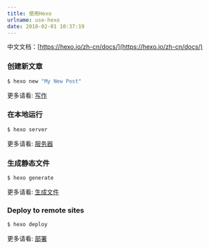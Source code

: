 ```yaml
---
title: 使用Hexo
urlname: use-hexo
date: 2018-02-01 10:37:19
---
```

中文文档：[https://hexo.io/zh-cn/docs/](https://hexo.io/zh-cn/docs/)

### 创建新文章

``` bash
$ hexo new "My New Post"
```

更多请看: [写作](https://hexo.io/zh-cn/docs/writing.html)
<!-- more -->
### 在本地运行

``` bash
$ hexo server
```

更多请看: [服务器](https://hexo.io/zh-cn/docs/server.html)

### 生成静态文件

``` bash
$ hexo generate
```

更多请看: [生成文件](https://hexo.io/zh-cn/docs/generating.html)

### Deploy to remote sites

``` bash
$ hexo deploy
```

更多请看: [部署](https://hexo.io/zh-cn/docs/deployment.html)
